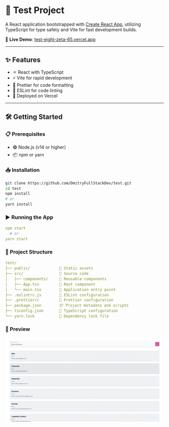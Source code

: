 # 🚀 Test Project

A React application bootstrapped with [Create React App](https://github.com/facebook/create-react-app), utilizing
TypeScript for type safety and Vite for fast development builds.

🔗 **Live Demo**: [test-eight-zeta-65.vercel.app](https://test-eight-zeta-65.vercel.app)

---

## ✨ Features

- ⚛️ React with TypeScript
- ⚡ Vite for rapid development
- 🎨 Prettier for code formatting
- 🧹 ESLint for code linting
- 🚀 Deployed on Vercel

---

## 🛠️ Getting Started

### 📋 Prerequisites

- 🟢 Node.js (v14 or higher)
- 📦 npm or yarn

### 📥 Installation

```bash
git clone https://github.com/DmitryFullStackDev/test.git
cd test
npm install
# or
yarn install
```

### ▶️ Running the App

```yaml
npm start
  # or
yarn start
```

### 📁 Project Structure

```yaml
test/
├── public/             📁 Static assets
├── src/                📁 Source code
│   ├── components/     🧩 Reusable components
│   ├── App.tsx         🧠 Root component
│   └── main.tsx        🚪 Application entry point
├── .eslintrc.js        📏 ESLint configuration
├── .prettierrc         🎨 Prettier configuration
├── package.json        📦 Project metadata and scripts
├── tsconfig.json       🧪 TypeScript configuration
└── yarn.lock           📌 Dependency lock file
```

### 📸 Preview

![Capture](img.png)
